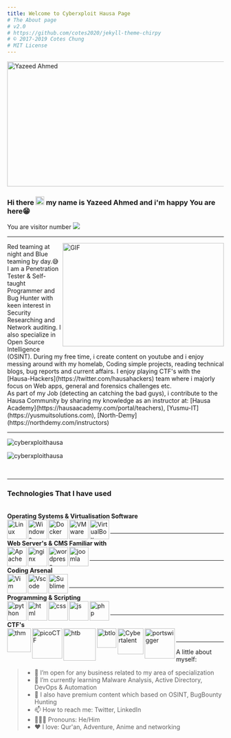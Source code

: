 ```yaml
---
title: Welcome to Cyberxploit Hausa Page
# The About page
# v2.0
# https://github.com/cotes2020/jekyll-theme-chirpy
# © 2017-2019 Cotes Chung
# MIT License
---
```


<img align="center" alt="Yazeed Ahmed" img src="../../assets/img/Posts/banner.png" height="290px" width="580px">

### Hi there <img src="https://media.giphy.com/media/hvRJCLFzcasrR4ia7z/giphy.gif" width="20px"> my name is Yazeed Ahmed and i'm happy You are here😁
You are visitor number <img src="https://profile-counter.glitch.me/cyberxploit/count.svg" />
<hr>
<img align="right" alt="GIF" src="../../assets/img/Posts/resources/code.gif" width="375" height="240" />
Red teaming at night and Blue teaming by day.😅 I am a Penetration Tester & Self-taught Programmer and Bug Hunter with keen interest in Security Researching and Network auditing. I also specialize in Open Source Intelligence (OSINT). During my free time, i create content on youtube and i enjoy messing around with my homelab, Coding simple projects, reading technical blogs, bug reports and current affairs. I enjoy playing CTF's with the [Hausa-Hackers](https://twitter.com/hausahackers) team where i majorly focus on Web apps, general and forensics challenges etc.

<br>
As part of my Job (detecting an catching the bad guys), i contribute to the Hausa Community by sharing my knowledge as an instructor at: [Hausa Academy](https://hausaacademy.com/portal/teachers), [Yusmu-IT](https://yusmuitsolutions.com), [North-Demy](https://northdemy.com/instructors)

<!--<a href="https://www.abuseipdb.com/user/90480" title="AbuseIPDB is an IP address blacklist for webmasters and sysadmins to report IP addresses engaging in abusive behavior on their networks">
	<img src="https://www.abuseipdb.com/contributor/90480.svg" alt="AbuseIPDB Contributor Badge" style="width: 269px;border-radius: 5px;border-top: 5px solid #058403;border-right: 5px solid #111;border-bottom: 5px solid #111;border-left: 5px solid #058403;padding: 5px;">
</a> --->
<br>
<hr>
<!-- Github STATS -->
<p align="left"> 
	<img src="https://github-readme-stats.vercel.app/api?username=cyberxploithausa&show_icons=true&theme=radical" alt="cyberxploithausa"/>
</p>
<p align="left"> 
	<img src="https://github-readme-stats.vercel.app/api/top-langs/?username=cyberxploithausa&layout=compact&theme=radical" alt="cyberxploithausa" />
</p>
<br>
<hr>
<h3>Technologies That I have used</h3>
<br>
<b>Operating Systems & Virtualisation Software</b>
<div display="space-between" width="100px">
	<img align="left" width="45px" src="../../assets/img/Posts/resources/linux.svg" alt="Linux">
	<img align="left" width="45px" src="../../assets/img/Posts/resources/windows.svg" alt="Windows">
	<img align="left" width="45px" src="../../assets/img/Posts/resources/docker.svg" alt="Docker">
	<img align="left" width="45px" src="../../assets/img/Posts/resources/vmware%20(1).svg" alt="VMware">
	<img align="left" width="45px" src="../../assets/img/Posts/resources/virtualbox-icon.svg" alt="VirtualBox">
</div>
<br>
<hr>
<b>Web Server's & CMS Familiar with</b>
<div display="flex" align="left" justify-content="space-between" align-items="centre" width="100%">
	<img align="left" width="45px" src="../../assets/img/Posts/resources/apache-13.svg" alt="Apache">
	<img align="left" width="45px" src="../../assets/img/Posts/resources/nginx-1.svg" alt="nginx">
	<img align="left" width="45px" src="../../assets/img/Posts/resources/wordpress-blue.svg" alt="wordpress">
	<img align="left" width="45px" src="../../assets/img/Posts/resources/joomla.svg" alt="joomla">
</div>
<br>
<hr>
<b>Coding Arsenal</b>
<div display="flex" align="left" justify-content="space-between" align-items="centre" width="100%">
	<img width="45px" align="left" src="../../assets/img/Posts/resources/Vimlogo.svg" alt="Vim">
	<img width="45px" align="left" src="../../assets/img/Posts/resources/Visual_Studio_Code_1.35_icon.svg" alt="Vscode">
	<img width="45px" align="left" src="../../assets/img/Posts/resources/sublime-text.svg" alt="Sublime">
	
</div>
<br>
<hr>
<b>Programming & Scripting</b>
<div display="flex" align="left" justify-content="space-between" align-items="centre" width="100%">
	<img align="left" width="45px" src="../../assets/img/Posts/resources/python.svg" alt="python">
	<img align="left" width="45px" src="../../assets/img/Posts/resources/HTML5_Badge.svg" alt="html">
	<img align="left" width="45px" src="../../assets/img/Posts/resources/CSS3_logo.svg" alt="css">
	<img align="left" width="45px" src="../../assets/img/Posts/resources/javascript-1.svg" alt="js">
	<img align="left" width="45px" src="../../assets/img/Posts/resources/php.svg" alt="php">
</div>
<br>
<hr>
<b>CTF's</b>
<div display="flex" align="left" justify-content="space-between" align-items="centre" width="100%">
	<img align="left" width="55px" src="https://assets.tryhackme.com/img/logo/tryhackme_logo_full.svg" alt="thm">
	<img align="left" width="70px" src="	https://picoctf.org/img/logos/picoctf-logo-horizontal-white.svg
" alt="picoCTF">
	<img align="left" width="75px" src="https://app.hackthebox.eu/images/logos/logo-htb.svg" alt="htb">
	<img align="left" width="45px" src="https://blueteamlabs.online/images/logo.png" alt="btlo">
	<img align="left" width="60px" src="https://cybertalents.com/images/logo-footer.png" alt="Cybertalent">
	<img align="left" width="70px" src="https://www.qbssoftware.com/image/cache/catalog/qbs/burpsuite-250x250.png" alt="portswigger">
</div>
<br>
<hr>

A little about myself:
>* 🐳 I’m open for any business related to my area of specialization
>* 🐞 I’m currently learning Malware Analysis, Active Directory, DevOps & Automation
>* 🤔 I also have premium content which based on OSINT, BugBounty Hunting
>* 📫 How to reach me: Twitter, LinkedIn
>* 🙎🏾‍♂️ Pronouns: He/Him
>* ❤ I love: Qur'an, Adventure, Anime and networking
<br>
<!-- <script data-name="BMC-Widget" data-cfasync="false" src="https://cdnjs.buymeacoffee.com/1.0.0/widget.prod.min.js" data-id="oste" data-description="Support me on Buy me a coffee!" data-message="" data-color="#FF5F5F" data-position="Right" data-x_margin="18" data-y_margin="18"></script> -->

<script data-name="BMC-Widget" data-cfasync="false" src="https://buymeacoffee.com/cyberxploit" data-id="cyberxploit" data-description="Support me on Buy me a coffee!" data-message="" data-color="#FF5F5F" data-position="Right" data-x_margin="18" data-y_margin="18"></script>

